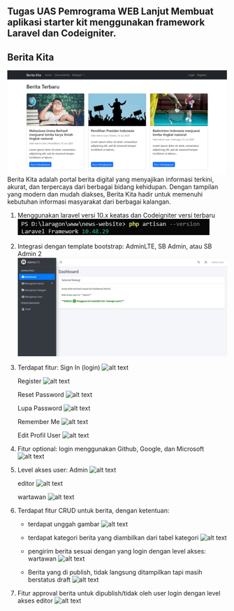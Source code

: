 ## Tugas UAS Pemrograma WEB Lanjut Membuat aplikasi starter kit menggunakan framework Laravel dan Codeigniter.

## Berita Kita
![alt text](https://github.com/samuelalfredosilla/news-website/blob/main/image.png?raw=true)
Berita Kita adalah portal berita digital yang menyajikan informasi terkini, akurat, dan terpercaya dari berbagai bidang kehidupan. Dengan tampilan yang modern dan mudah diakses, Berita Kita hadir untuk memenuhi kebutuhan informasi masyarakat dari berbagai kalangan.

1. Menggunakan laravel versi 10.x keatas dan Codeigniter versi terbaru
![alt text](https://github.com/samuelalfredosilla/news-website/blob/main/1.jpg?raw=true)

2. Integrasi dengan template bootstrap: AdminLTE, SB Admin, atau SB Admin 2
![alt text](https://github.com/samuelalfredosilla/news-website/blob/main/adminlte.jpg?raw=true)

3. Terdapat fitur:
   Sign In (login)
   ![alt text](?raw=true)

   Register
   ![alt text](?raw=true)
   
   Reset Password
   ![alt text](?raw=true)
   
   Lupa Password
   ![alt text](?raw=true)
   
   Remember Me
   ![alt text](?raw=true)
   
   Edit Profil User
   ![alt text](?raw=true)

5. Fitur optional: login menggunakan Github, Google, dan Microsoft 
![alt text](?raw=true)

6. Level akses user:
   Admin
   ![alt text](?raw=true)

   editor
   ![alt text](?raw=true)
   
   wartawan
   ![alt text](?raw=true)
   
8. Terdapat fitur CRUD untuk berita, dengan ketentuan:
     - terdapat unggah gambar
       ![alt text](?raw=true)
       
     - terdapat kategori berita yang diambilkan dari tabel kategori
       ![alt text](?raw=true)
       
     - pengirim berita sesuai dengan yang login dengan level akses: wartawan
       ![alt text](?raw=true)
       
     - Berita yang di publish, tidak langsung ditampilkan tapi masih berstatus draft
       ![alt text](?raw=true)
       
 9. Fitur approval berita untuk dipublish/tidak oleh user login dengan level akses editor
    ![alt text](?raw=true)
    
